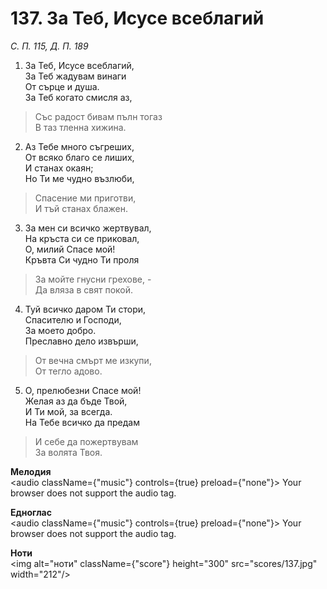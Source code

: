 # 137. За Теб, Исусе всеблагий  

*С. П. 115, Д. П. 189*  

1. За Теб, Исусе всеблагий,  
За Теб жадувам винаги  
От сърце и душа.  
За Теб когато смисля аз,  

> Със радост бивам пълн тогаз  
> В таз тленна хижина.  

2. Аз Тебе много съгреших,  
От всяко благо се лиших,  
И станах окаян;  
Но Ти ме чудно възлюби,  

> Спасение ми приготви,  
> И тъй станах блажен.  

3. За мен си всичко жертвувал,  
На кръста си се приковал,  
О, милий Спасе мой!  
Кръвта Си чудно Ти проля  

> За мойте гнусни грехове, -  
> Да вляза в свят покой.  

4. Туй всичко даром Ти стори,  
Спасителю и Господи,  
За моето добро.  
Преславно дело извърши,  

> От вечна смърт ме изкупи,  
> От тегло адово.  

5. О, прелюбезни Спасе мой!  
Желая аз да бъде Твой,  
И Ти мой, за всегда.  
На Тебе всичко да предам  

> И себе да пожертвувам  
> За волята Твоя.  

__Мелодия__  
<audio className={"music"} controls={true} preload={"none"}><source src="mp3/137.mp3" type="audio/mpeg"/>
Your browser does not support the audio tag.
</audio>  

__Едноглас__  
<audio className={"music"} controls={true} preload={"none"}><source src="transp/137.mp3" type="audio/mpeg"/>
Your browser does not support the audio tag.
</audio>  

__Ноти__  
<img alt="ноти" className={"score"} height="300" src="scores/137.jpg" width="212"/>
